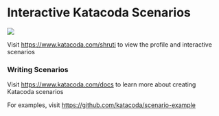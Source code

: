 # Interactive Katacoda Scenarios

[![](http://shields.katacoda.com/katacoda/shruti/count.svg)](https://www.katacoda.com/shruti "Get your profile on Katacoda.com")

Visit https://www.katacoda.com/shruti to view the profile and interactive scenarios

### Writing Scenarios
Visit https://www.katacoda.com/docs to learn more about creating Katacoda scenarios

For examples, visit https://github.com/katacoda/scenario-example
